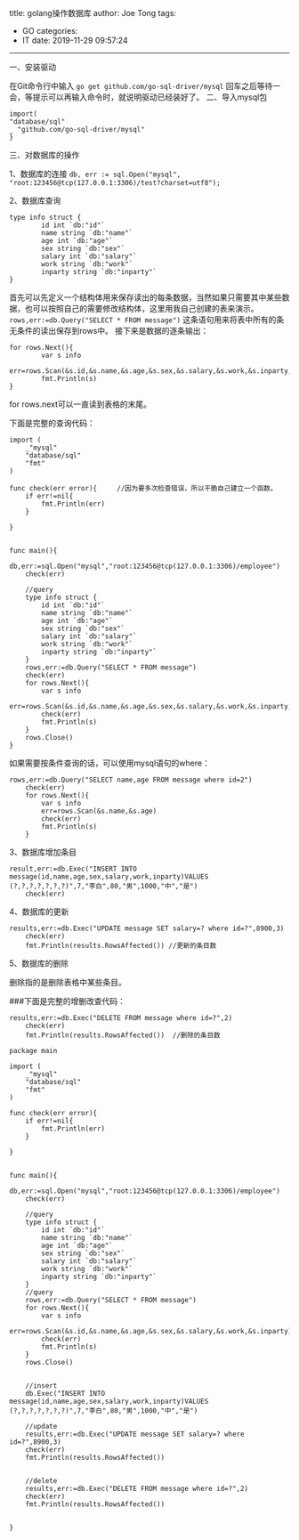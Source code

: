 title: golang操作数据库
author: Joe Tong
tags:
  - GO
categories:  
  - IT
date: 2019-11-29 09:57:24 
---

一、安装驱动

在Git命令行中输入
`go get github.com/go-sql-driver/mysql`
回车之后等待一会，等提示可以再输入命令时，就说明驱动已经装好了。
二、导入mysql包
```
import(
"database/sql"
_ "github.com/go-sql-driver/mysql" 
}
```
三、对数据库的操作

1、数据库的连接
`db, err := sql.Open("mysql", "root:123456@tcp(127.0.0.1:3306)/test?charset=utf8");`

2、数据库查询
```
type info struct {
		id int `db:"id"`
		name string `db:"name"`
		age int `db:"age"`
		sex string `db:"sex"`
		salary int `db:"salary"`
		work string `db:"work"`
		inparty string `db:"inparty"`
}
```
首先可以先定义一个结构体用来保存读出的每条数据，当然如果只需要其中某些数据，也可以按照自己的需要修改结构体，这里用我自己创建的表来演示。
`rows,err:=db.Query("SELECT * FROM message")`
这条语句用来将表中所有的条无条件的读出保存到rows中。
接下来是数据的逐条输出：
```
for rows.Next(){
		var s info
		err=rows.Scan(&s.id,&s.name,&s.age,&s.sex,&s.salary,&s.work,&s.inparty,)
		fmt.Println(s)
}
```
for rows.next可以一直读到表格的末尾。

下面是完整的查询代码：

```
import (
	_"mysql"
	"database/sql"
	"fmt"
)
 
func check(err error){     //因为要多次检查错误，所以干脆自己建立一个函数。
	if err!=nil{
		fmt.Println(err)
	}
 
}
 
 
func main(){
	db,err:=sql.Open("mysql","root:123456@tcp(127.0.0.1:3306)/employee")
	check(err)
 
	//query
	type info struct {
		id int `db:"id"`
		name string `db:"name"`
		age int `db:"age"`
		sex string `db:"sex"`
		salary int `db:"salary"`
		work string `db:"work"`
		inparty string `db:"inparty"`
	}
	rows,err:=db.Query("SELECT * FROM message")
	check(err)
	for rows.Next(){
		var s info
		err=rows.Scan(&s.id,&s.name,&s.age,&s.sex,&s.salary,&s.work,&s.inparty,)
		check(err)
		fmt.Println(s)
	}
	rows.Close()
}
```
如果需要按条件查询的话，可以使用mysql语句的where：

```
rows,err:=db.Query("SELECT name,age FROM message where id=2")
	check(err)
	for rows.Next(){
		var s info
		err=rows.Scan(&s.name,&s.age)
		check(err)
		fmt.Println(s)
	}
```
3、数据库增加条目
```
result,err:=db.Exec("INSERT INTO message(id,name,age,sex,salary,work,inparty)VALUES (?,?,?,?,?,?,?)",7,"李白",80,"男",1000,"中","是")
	check(err)
```

4、数据库的更新

```
results,err:=db.Exec("UPDATE message SET salary=? where id=?",8900,3)
	check(err)
	fmt.Println(results.RowsAffected()) //更新的条目数
```

5、数据库的删除

删除指的是删除表格中某些条目。

###下面是完整的增删改查代码：
```
results,err:=db.Exec("DELETE FROM message where id=?",2)
	check(err)
	fmt.Println(results.RowsAffected())  //删除的条目数
```

```
package main
 
import (
	_"mysql"
	"database/sql"
	"fmt"
)
 
func check(err error){
	if err!=nil{
		fmt.Println(err)
	}
 
}
 
 
func main(){
	db,err:=sql.Open("mysql","root:123456@tcp(127.0.0.1:3306)/employee")
	check(err)
 
	//query
	type info struct {
		id int `db:"id"`
		name string `db:"name"`
		age int `db:"age"`
		sex string `db:"sex"`
		salary int `db:"salary"`
		work string `db:"work"`
		inparty string `db:"inparty"`
	}
	//query
	rows,err:=db.Query("SELECT * FROM message")
	for rows.Next(){
		var s info
		err=rows.Scan(&s.id,&s.name,&s.age,&s.sex,&s.salary,&s.work,&s.inparty)
		check(err)
		fmt.Println(s)
	}
	rows.Close()
 
 
	//insert
	db.Exec("INSERT INTO message(id,name,age,sex,salary,work,inparty)VALUES (?,?,?,?,?,?,?)",7,"李白",80,"男",1000,"中","是")
 
	//update
	results,err:=db.Exec("UPDATE message SET salary=? where id=?",8900,3)
	check(err)
	fmt.Println(results.RowsAffected())
 
 
	//delete
	results,err:=db.Exec("DELETE FROM message where id=?",2)
	check(err)
	fmt.Println(results.RowsAffected())
	
 
}
 

```
